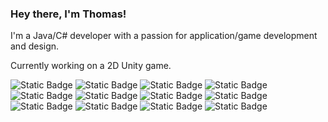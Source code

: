 ### Hey there, I'm Thomas!

I'm a Java/C# developer with a passion for application/game development and design.

Currently working on a 2D Unity game.

![Static Badge](https://img.shields.io/badge/Java-Experienced-Green)
![Static Badge](https://img.shields.io/badge/C%23-Experienced-Green)
![Static Badge](https://img.shields.io/badge/Git-Experienced-Green)
![Static Badge](https://img.shields.io/badge/Unity-Experienced-Green)
<br>
![Static Badge](https://img.shields.io/badge/JavaScript-Familiar-yellow)
![Static Badge](https://img.shields.io/badge/SQL-Familiar-yellow)
![Static Badge](https://img.shields.io/badge/PHP-Familiar-yellow)
![Static Badge](https://img.shields.io/badge/Python-Familiar-yellow)
<br>![Static Badge](https://img.shields.io/badge/C-Rusty-red)
![Static Badge](https://img.shields.io/badge/C++-Rusty-red)
![Static Badge](https://img.shields.io/badge/Kotlin-Rusty-red)
![Static Badge](https://img.shields.io/badge/Unreal%20Engine-Rusty-red)
